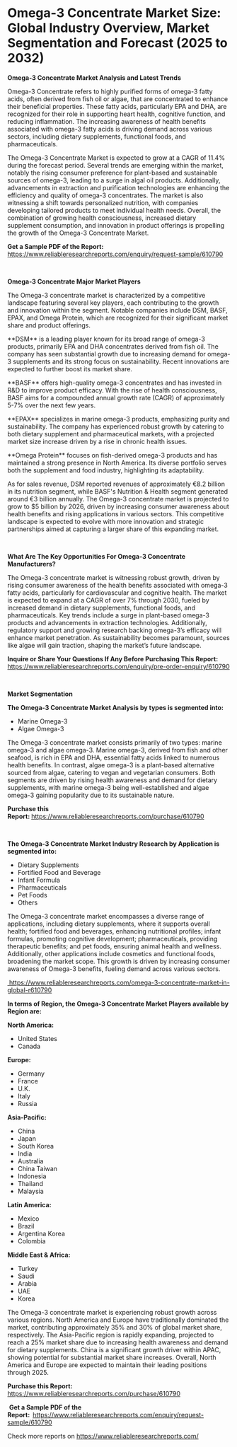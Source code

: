 <p><h1>Omega-3 Concentrate Market Size: Global Industry Overview, Market Segmentation and Forecast (2025 to 2032)</h1></p><p><strong>Omega-3 Concentrate Market Analysis and Latest Trends</strong></p>
<p><p>Omega-3 Concentrate refers to highly purified forms of omega-3 fatty acids, often derived from fish oil or algae, that are concentrated to enhance their beneficial properties. These fatty acids, particularly EPA and DHA, are recognized for their role in supporting heart health, cognitive function, and reducing inflammation. The increasing awareness of health benefits associated with omega-3 fatty acids is driving demand across various sectors, including dietary supplements, functional foods, and pharmaceuticals.</p><p>The Omega-3 Concentrate Market is expected to grow at a CAGR of 11.4% during the forecast period. Several trends are emerging within the market, notably the rising consumer preference for plant-based and sustainable sources of omega-3, leading to a surge in algal oil products. Additionally, advancements in extraction and purification technologies are enhancing the efficiency and quality of omega-3 concentrates. The market is also witnessing a shift towards personalized nutrition, with companies developing tailored products to meet individual health needs. Overall, the combination of growing health consciousness, increased dietary supplement consumption, and innovation in product offerings is propelling the growth of the Omega-3 Concentrate Market.</p></p>
<p><strong>Get a Sample PDF of the Report:&nbsp;</strong> <a href="https://www.reliableresearchreports.com/enquiry/request-sample/610790?utm_campaign=3012&utm_medium=2&utm_source=Github&utm_content=ia&utm_term=23032025&utm_id=omega-3-concentrate">https://www.reliableresearchreports.com/enquiry/request-sample/610790</a></p>
<p>&nbsp;</p>
<p><strong>Omega-3 Concentrate Major Market Players</strong></p>
<p><p>The Omega-3 concentrate market is characterized by a competitive landscape featuring several key players, each contributing to the growth and innovation within the segment. Notable companies include DSM, BASF, EPAX, and Omega Protein, which are recognized for their significant market share and product offerings.</p><p>**DSM** is a leading player known for its broad range of omega-3 products, primarily EPA and DHA concentrates derived from fish oil. The company has seen substantial growth due to increasing demand for omega-3 supplements and its strong focus on sustainability. Recent innovations are expected to further boost its market share.</p><p>**BASF** offers high-quality omega-3 concentrates and has invested in R&D to improve product efficacy. With the rise of health consciousness, BASF aims for a compounded annual growth rate (CAGR) of approximately 5-7% over the next few years.</p><p>**EPAX** specializes in marine omega-3 products, emphasizing purity and sustainability. The company has experienced robust growth by catering to both dietary supplement and pharmaceutical markets, with a projected market size increase driven by a rise in chronic health issues.</p><p>**Omega Protein** focuses on fish-derived omega-3 products and has maintained a strong presence in North America. Its diverse portfolio serves both the supplement and food industry, highlighting its adaptability.</p><p>As for sales revenue, DSM reported revenues of approximately €8.2 billion in its nutrition segment, while BASF's Nutrition & Health segment generated around €3 billion annually. The Omega-3 concentrate market is projected to grow to $5 billion by 2026, driven by increasing consumer awareness about health benefits and rising applications in various sectors. This competitive landscape is expected to evolve with more innovation and strategic partnerships aimed at capturing a larger share of this expanding market.</p></p>
<p>&nbsp;</p>
<p><strong>What Are The Key Opportunities For Omega-3 Concentrate Manufacturers?</strong></p>
<p><p>The Omega-3 concentrate market is witnessing robust growth, driven by rising consumer awareness of the health benefits associated with omega-3 fatty acids, particularly for cardiovascular and cognitive health. The market is expected to expand at a CAGR of over 7% through 2030, fueled by increased demand in dietary supplements, functional foods, and pharmaceuticals. Key trends include a surge in plant-based omega-3 products and advancements in extraction technologies. Additionally, regulatory support and growing research backing omega-3’s efficacy will enhance market penetration. As sustainability becomes paramount, sources like algae will gain traction, shaping the market’s future landscape.</p></p>
<p><strong>Inquire or Share Your Questions If Any Before Purchasing This Report:</strong> <a href="https://www.reliableresearchreports.com/enquiry/pre-order-enquiry/610790?utm_campaign=3012&utm_medium=2&utm_source=Github&utm_content=ia&utm_term=23032025&utm_id=omega-3-concentrate">https://www.reliableresearchreports.com/enquiry/pre-order-enquiry/610790</a></p>
<p>&nbsp;</p>
<p><strong>Market Segmentation</strong></p>
<p><strong>The Omega-3 Concentrate Market Analysis by types is segmented into:</strong></p>
<p><ul><li>Marine Omega-3</li><li>Algae Omega-3</li></ul></p>
<p><p>The Omega-3 concentrate market consists primarily of two types: marine omega-3 and algae omega-3. Marine omega-3, derived from fish and other seafood, is rich in EPA and DHA, essential fatty acids linked to numerous health benefits. In contrast, algae omega-3 is a plant-based alternative sourced from algae, catering to vegan and vegetarian consumers. Both segments are driven by rising health awareness and demand for dietary supplements, with marine omega-3 being well-established and algae omega-3 gaining popularity due to its sustainable nature.</p></p>
<p><strong>Purchase this Report:&nbsp;</strong><a href="https://www.reliableresearchreports.com/purchase/610790?utm_campaign=3012&utm_medium=2&utm_source=Github&utm_content=ia&utm_term=23032025&utm_id=omega-3-concentrate">https://www.reliableresearchreports.com/purchase/610790</a></p>
<p>&nbsp;</p>
<p><strong>The Omega-3 Concentrate Market Industry Research by Application is segmented into:</strong></p>
<p><ul><li>Dietary Supplements</li><li>Fortified Food and Beverage</li><li>Infant Formula</li><li>Pharmaceuticals</li><li>Pet Foods</li><li>Others</li></ul></p>
<p><p>The Omega-3 concentrate market encompasses a diverse range of applications, including dietary supplements, where it supports overall health; fortified food and beverages, enhancing nutritional profiles; infant formulas, promoting cognitive development; pharmaceuticals, providing therapeutic benefits; and pet foods, ensuring animal health and wellness. Additionally, other applications include cosmetics and functional foods, broadening the market scope. This growth is driven by increasing consumer awareness of Omega-3 benefits, fueling demand across various sectors.</p></p>
<p><a href="https://www.reliableresearchreports.com/omega-3-concentrate-market-in-global-r610790?utm_campaign=3012&utm_medium=2&utm_source=Github&utm_content=ia&utm_term=23032025&utm_id=omega-3-concentrate">&nbsp;https://www.reliableresearchreports.com/omega-3-concentrate-market-in-global-r610790</a></p>
<p><strong>In terms of Region, the Omega-3 Concentrate Market Players available by Region are:</strong></p>
<p>
    <p> <strong> North America: </strong>
        <ul>
            <li>United States</li>
            <li>Canada</li>
        </ul>
        </p> 
    <p> <strong> Europe: </strong>
        <ul>
            <li>Germany</li>
            <li>France</li>
            <li>U.K.</li>
            <li>Italy</li>
            <li>Russia</li>
        </ul>
        </p> 
    <p> <strong> Asia-Pacific: </strong>
        <ul>
            <li>China</li>
            <li>Japan</li>
            <li>South Korea</li>
            <li>India</li>
            <li>Australia</li>
            <li>China Taiwan</li>
            <li>Indonesia</li>
            <li>Thailand</li>
            <li>Malaysia</li>
        </ul>
        </p> 
    <p> <strong> Latin America: </strong>
        <ul>
            <li>Mexico</li>
            <li>Brazil</li>
            <li>Argentina Korea</li>
            <li>Colombia</li>
        </ul>
        </p> 
    <p> <strong> Middle East & Africa: </strong>
        <ul>
            <li>Turkey</li>
            <li>Saudi</li>
            <li>Arabia</li>
            <li>UAE</li>
            <li>Korea</li>
        </ul>
    </p>
    </p>
<p><p>The Omega-3 concentrate market is experiencing robust growth across various regions. North America and Europe have traditionally dominated the market, contributing approximately 35% and 30% of global market share, respectively. The Asia-Pacific region is rapidly expanding, projected to reach a 25% market share due to increasing health awareness and demand for dietary supplements. China is a significant growth driver within APAC, showing potential for substantial market share increases. Overall, North America and Europe are expected to maintain their leading positions through 2025.</p></p>
<p><strong>Purchase this Report: </strong><a href="https://www.reliableresearchreports.com/purchase/610790?utm_campaign=3012&utm_medium=2&utm_source=Github&utm_content=ia&utm_term=23032025&utm_id=omega-3-concentrate">https://www.reliableresearchreports.com/purchase/610790</a></p>
<p>&nbsp;<strong>Get a Sample PDF of the Report:&nbsp;&nbsp;</strong><a href="https://www.reliableresearchreports.com/enquiry/request-sample/610790?utm_campaign=3012&utm_medium=2&utm_source=Github&utm_content=ia&utm_term=23032025&utm_id=omega-3-concentrate">https://www.reliableresearchreports.com/enquiry/request-sample/610790</a></p>
<p><strong></strong></p>
<p>Check more reports on <a href="https://www.reliableresearchreports.com/?utm_campaign=3012&utm_medium=2&utm_source=Github&utm_content=ia&utm_term=23032025&utm_id=omega-3-concentrate">https://www.reliableresearchreports.com/</a></p>